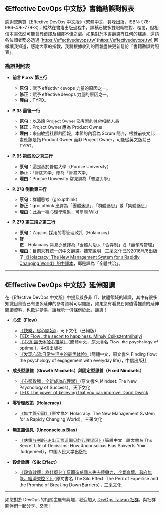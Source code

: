 ## 《Effective DevOps 中文版》書籍勘誤對照表

感謝您購買《Effective DevOps 中文版》（繁體中文，碁峰出版，ISBN: 978-986-476-779-3），縱然在書籍出版過程中，譯稿已被多雙眼睛校對、覆閱，但相信本書依然可能會有錯譯及翻譯不佳之處。如果對於本書翻譯有任何的建議，還請各位讀者務必透過 [https://effectivedevops.tw](https://effectivedevops.tw) 回報讓我知道，感謝大家的指教，我將根據收到的回報盡快更新這份「書籍勘誤對照表」。

### 勘誤對照表

* **前言 P.xxv 第三行**
  * **原句**：賦予 effectivr devops 力量的原因之一。
  * **修正**：賦予 effective devops 力量的原因之一。
  * **理由**：TYPO。

* **P.38 最後一行**
  * **原句**：以及讓 Project Owner 及專案的其他相關人員
  * **修正**：Project Owner 應為 Product Owner 
  * **理由**：來自敏捷社群的回報，本節的內容為 Scrum 簡介，根據前後文此處應該是指 Product Owner 而非 Project Owner，可能從英文版就已 TYPO。

* **P.95 第四段之第三行**
  * **原句**：這是基於普度大學（Purdue University）
  * **修正**：「普度大學」應為「普渡大學」
  * **理由**：Purdue University 常見譯為「普渡大學」

* **P.278 倒數第三行**
  * **原句**：群體思考（groupthink）
  * **修正**：groupthink 應譯為「團體迷思」、「群體迷思」或「集體迷思」
  * **理由**：此為一種心理學現象，可參閱 [Wiki](https://zh.wikipedia.org/zh-tw/%E5%9C%98%E9%AB%94%E8%BF%B7%E6%80%9D)

* **P.279 第三段之第二行**
  * **原句**：Zappos 採用的零管理政策（Holacracy）
  * **修正**：Holacracy 常見亦被譯為「全體共治」、「合弄制」或「無領導管理」
  * **理由**：目前未有統一的中文翻譯。補充說明，三采文化已於2016/5/6出版了[《Holacracy: The New Management System for a Rapidly Changing World》的中譯本](https://www.suncolor.com.tw/BookPage.aspx?bokno=109010101037)，即是譯為「全體共治」。


------

## 《Effective DevOps 中文版》延伸閱讀

在《Effective DevOps 中文版》中提及很多非 IT、軟體領域的知識，其中有很多知識目前皆已有更多延伸的參考資料可以閱讀，如果您有看見任何值得推薦的延伸閱讀資料，也歡迎提供，讓我能一併條例於此，謝謝！

* **心流（Flow）**
  * [《快樂，從心開始》](https://bookzone.cwgv.com.tw/books/details/BBP026X)，天下文化（已絕版）
  * [TED: Flow , the secret to happiness. Mihaly Csikszentmihalyi](https://www.ted.com/talks/mihaly_csikszentmihalyi_on_flow?language=zh-tw)
  * [《心流:最优体验心理学》](https://www.amazon.cn/dp/B0772BTKQT)（簡體中文，原文書名 Flow: the psychology of optimal），中信出版社
  * [《发现心流:日常生活中的最优体验》](https://www.amazon.cn/dp/B078B3YC8Q)（簡體中文，原文書名 Finding flow: the psychology of engagement with everyday life），中信出版社

* **成長型思維（Growth Mindsets）與固定型思維（Fixed Mindsets）**
  * [《心態致勝：全新成功心理學》](https://bookzone.cwgv.com.tw/books/details/BCB608)（原文書名 Mindset: The New Psychology of Success），天下文化
  * [TED: The power of believing that you can improve. Darol Dweck](https://www.ted.com/talks/carol_dweck_the_power_of_believing_that_you_can_improve?language=zh-tw)

* **零管理政策（Holacracy）**
  * [《無主管公司》](https://www.suncolor.com.tw/BookPage.aspx?bokno=109010101037)（原文書名 Holacracy: The New Management System for a Rapidly Changing World），三采文化

* **無意識偏見（Unconscious Bias）**
  * [《决策与判断-走出无意识偏见的心理误区》](http://www.crup.com.cn/Book/Detail?doi=899497cf-b134-4782-b763-f74da8417ce8&urltype=0)（簡體中文，原文書名 The Secret Life of Decisions: How Unconscious Bias Subverts Your Judgement），中国人民大学出版社

* **穀倉效應（Silo Effect）**
  * [《穀倉效應：為什麼分工反而造成個人失去競爭力、企業崩壞、政府無能、經濟失控？》](https://www.suncolor.com.tw/BookPage.aspx?bokno=109010101035)（原文書名 The Silo Effect: The Peril of Expertise and the Promise of Breaking Down Barriers），三采文化


------

如您對於 DevOps 的相關主題有興趣，歡迎加入 [DevOps Taiwan 社群](https://devopstw.club)，與社群夥伴們一起分享、交流！

